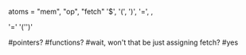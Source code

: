 atoms = "mem", "op", "fetch" '$', '(', ')', '=', <name>, <bit>

<name> '=' '('<bits>')'

#pointers?
#functions?
#wait, won't that be just assigning fetch?
#yes
